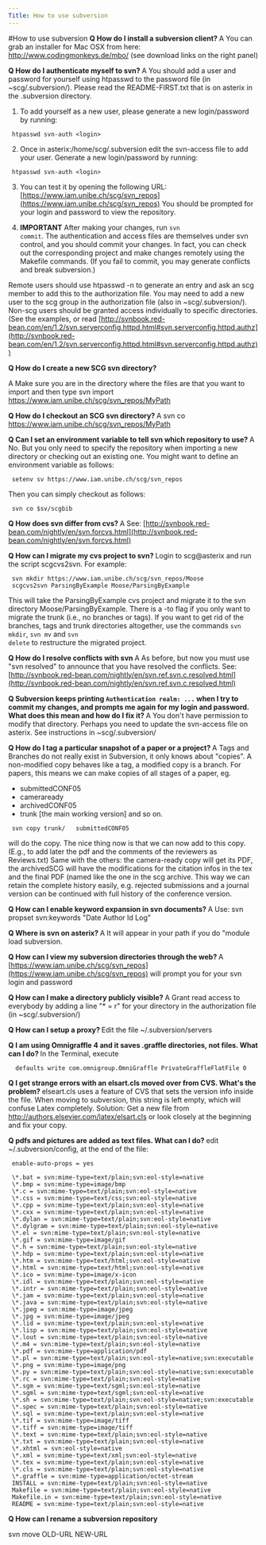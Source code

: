 ```yaml
---
Title: How to use subversion
---
```

#How to use subversion
<b>Q How do I install a subversion client?
</b>A You can grab an installer for Mac OSX from here: http://www.codingmonkeys.de/mbo/ (see download links on the right panel)

<b>Q How do I authenticate myself to svn?
</b>A You should add a user and password for yourself using htpasswd to the password file (in ~scg/.subversion/).  Please read the README-FIRST.txt that is on asterix in the .subversion directory. 

1. To add yourself as a new user, please generate a new login/password by running:
```
 htpasswd svn-auth <login>
```

2. Once in asterix:/home/scg/.subversion edit the svn-access file to add your user. Generate a new login/password by running:
```
 htpasswd svn-auth <login>
```

3. You can test it by opening the following URL:
[https://www.iam.unibe.ch/scg/svn_repos](https://www.iam.unibe.ch/scg/svn_repos)
You should be prompted for your login and password to view the repository. 

4. <B>IMPORTANT</B> After making your changes, run <code>svn commit</code>. The authentication and access files are themselves under svn control, and you should commit your changes. In fact, you can check out the corresponding project and make changes remotely using the Makefile commands. (If you fail to commit, you may generate conflicts and break subversion.)

Remote users should use htpasswd -n to generate an entry and ask an scg member to add this to the authorization file. You may need to add a new user to the scg group in the authorization file (also in ~scg/.subversion/). Non-scg users should be granted access individually to specific directories.  (See the examples, or read [http://svnbook.red-bean.com/en/1.2/svn.serverconfig.httpd.html#svn.serverconfig.httpd.authz](http://svnbook.red-bean.com/en/1.2/svn.serverconfig.httpd.html#svn.serverconfig.httpd.authz))

<b>Q How do I create a new SCG svn directory?</b>
 
A  Make sure you are in the directory where the files are that you want to import and then type
 svn import https://www.iam.unibe.ch/scg/svn_repos/MyPath

<b>Q How do I checkout an SCG svn directory?
</b>A svn co https://www.iam.unibe.ch/scg/svn_repos/MyPath

<b>Q Can I set an environment variable to tell svn which repository to use?
</b>A No. But you only need to specify the repository when importing a new directory or checking out an existing one. You might want to define an environment variable as follows:
```
 setenv sv https://www.iam.unibe.ch/scg/svn_repos
```
Then you can simply checkout as follows:
```
 svn co $sv/scgbib
```

<b>Q How does svn differ from cvs?
</b>A See: [http://svnbook.red-bean.com/nightly/en/svn.forcvs.html](http://svnbook.red-bean.com/nightly/en/svn.forcvs.html)

<b>Q How can I migrate my cvs project to svn?
</b>Login to scg@asterix and run the script scgcvs2svn. For example:
```
 svn mkdir https://www.iam.unibe.ch/scg/svn_repos/Moose
 scgcvs2svn ParsingByExample Moose/ParsingByExample
```
This will take the ParsingByExample cvs project and migrate it to the svn directory Moose/ParsingByExample. There is a -to flag if you only want to migrate the trunk (i.e., no branches or tags). If you want to get rid of the branches, tags and trunk directories altogether, use the commands <code>svn mkdir</code>, <code>svn mv</code> and <code>svn delete</code> to restructure the migrated project.

<b>Q How do I resolve conflicts with svn
</b>A As before, but now you must use "svn resolved" to announce that you have resolved the conflicts. See:
[http://svnbook.red-bean.com/nightly/en/svn.ref.svn.c.resolved.html](http://svnbook.red-bean.com/nightly/en/svn.ref.svn.c.resolved.html)

<b>Q Subversion keeps printing <code>Authentication realm: ...</code> when I try to commit my changes, and prompts me again for my login and password.  What does this mean and how do I fix it?
</b>A You don't have permission to modify that directory. Perhaps you need to update the svn-access file on asterix.  See instructions in ~scg/.subversion/

<b>Q How do I tag a particular snapshot of a paper or a project?
</b>A Tags and Branches do not really exist in Subversion, it only knows about "copies". A non-modified copy behaves like a tag, a modified copy is a branch.
For papers, this means we can make copies of all stages of a paper, eg.

- submittedCONF05
- cameraready
- archivedCONF05
- trunk [the main working version]
and so on.
```
 svn copy trunk/   submittedCONF05
```
will do the copy. The nice thing now is that we can now add to this copy. (E.g., to add later the pdf and the comments of the reviewers as Reviews.txt) Same with the others: the camera-ready copy will get its PDF, the archivedSCG will have the modifications for the citation infos in the tex and the final PDF (named like the one in the scg archive. This way we can retain the complete history easily, e.g. rejected submissions and a journal version can be continued with full history of the conference version.

<b>Q How can I enable keyword expansion in svn documents?
</b>A Use: svn propset svn:keywords "Date Author Id Log" <file>

<b>Q Where is svn on asterix?
</b>A It will appear in your path if you do "module load subversion.

<b>Q How can I view my subversion directories through the web?
</b>A [https://www.iam.unibe.ch/scg/svn_repos](https://www.iam.unibe.ch/scg/svn_repos) will prompt you for your svn login and password

<b>Q How can I make a directory publicly visible?
</b>A Grant read access to everybody by adding a line "\* = r" for your directory in the authorization file (in ~scg/.subversion/)

<b>Q How can I setup a proxy?
</b>Edit the file ~/.subversion/servers

<b>Q I am using Omnigraffle 4 and it saves .graffle directories, not files. What can I do? </b>
In the Terminal, execute
```
  defaults write com.omnigroup.OmniGraffle PrivateGraffleFlatFile 0
```

<b> Q I get strange errors with an elsart.cls moved over from CVS. What's the problem? </b>
elseart.cls uses a feature of CVS that sets the version info inside the file. When moving to subversion, this string  is left empty, which will confuse Latex completely. Solution: Get a new file from http://authors.elsevier.com/latex/elsart.cls or look closely at the beginning and fix your copy.

<b> Q pdfs and pictures are added as text files. What can I do? </b>
edit ~/.subversion/config, at the end of the file:

```
 enable-auto-props = yes

 \*.bat = svn:mime-type=text/plain;svn:eol-style=native
 \*.bmp = svn:mime-type=image/bmp
 \*.c = svn:mime-type=text/plain;svn:eol-style=native
 \*.css = svn:mime-type=text/css;svn:eol-style=native
 \*.cpp = svn:mime-type=text/plain;svn:eol-style=native
 \*.cxx = svn:mime-type=text/plain;svn:eol-style=native
 \*.dylan = svn:mime-type=text/plain;svn:eol-style=native
 \*.dylgram = svn:mime-type=text/plain;svn:eol-style=native
 \*.el = svn:mime-type=text/plain;svn:eol-style=native
 \*.gif = svn:mime-type=image/gif
 \*.h = svn:mime-type=text/plain;svn:eol-style=native
 \*.hdp = svn:mime-type=text/plain;svn:eol-style=native
 \*.htm = svn:mime-type=text/html;svn:eol-style=native
 \*.html = svn:mime-type=text/html;svn:eol-style=native
 \*.ico = svn:mime-type=image/x-icon
 \*.idl = svn:mime-type=text/plain;svn:eol-style=native
 \*.intr = svn:mime-type=text/plain;svn:eol-style=native
 \*.jam = svn:mime-type=text/plain;svn:eol-style=native
 \*.java = svn:mime-type=text/plain;svn:eol-style=native
 \*.jpeg = svn:mime-type=image/jpeg
 \*.jpg = svn:mime-type=image/jpeg
 \*.lid = svn:mime-type=text/plain;svn:eol-style=native
 \*.lisp = svn:mime-type=text/plain;svn:eol-style=native
 \*.lout = svn:mime-type=text/plain;svn:eol-style=native
 \*.m4 = svn:mime-type=text/plain;svn:eol-style=native
 \*.pdf = svn:mime-type=application/pdf
 \*.pl = svn:mime-type=text/plain;svn:eol-style=native;svn:executable
 \*.png = svn:mime-type=image/png
 \*.py = svn:mime-type=text/plain;svn:eol-style=native;svn:executable
 \*.rc = svn:mime-type=text/plain;svn:eol-style=native
 \*.sgm = svn:mime-type=text/sgml;svn:eol-style=native
 \*.sgml = svn:mime-type=text/sgml;svn:eol-style=native
 \*.sh = svn:mime-type=text/plain;svn:eol-style=native;svn:executable
 \*.spec = svn:mime-type=text/plain;svn:eol-style=native
 \*.sql = svn:mime-type=text/plain;svn:eol-style=native
 \*.tif = svn:mime-type=image/tiff
 \*.tiff = svn:mime-type=image/tiff
 \*.text = svn:mime-type=text/plain;svn:eol-style=native
 \*.txt = svn:mime-type=text/plain;svn:eol-style=native
 \*.xhtml = svn:eol-style=native
 \*.xml = svn:mime-type=text/xml;svn:eol-style=native
 \*.tex = svn:mime-type=text/plain;svn:eol-style=native
 \*.cls = svn:mime-type=text/plain;svn:eol-style=native
 \*.graffle = svn:mime-type=application/octet-stream 
 INSTALL = svn:mime-type=text/plain;svn:eol-style=native
 Makefile = svn:mime-type=text/plain;svn:eol-style=native
 Makefile.in = svn:mime-type=text/plain;svn:eol-style=native
 README = svn:mime-type=text/plain;svn:eol-style=native
```

<b>Q How can I rename a subversion repository</b>

svn move OLD-URL NEW-URL
